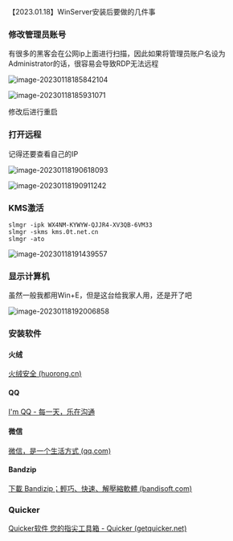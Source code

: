 【2023.01.18】WinServer安装后要做的几件事

### 修改管理员账号

有很多的黑客会在公网ip上面进行扫描，因此如果将管理员账户名设为Administrator的话，很容易会导致RDP无法远程

![image-20230118185842104](https://i0.hdslb.com/bfs/album/5b8ef84e925e06e3bab8b29e1a77181183e3a10e.png)

![image-20230118185931071](https://i0.hdslb.com/bfs/album/34068cfb3b819fd732eba80b313f1cc868f7bdd9.png)

修改后进行重启

### 打开远程

记得还要查看自己的IP

![image-20230118190618093](https://i0.hdslb.com/bfs/album/b7b0cfbc486d8d7094b847ae07b41b0ed6269603.png)

![image-20230118190911242](https://i0.hdslb.com/bfs/album/48331f495bf094926d413d15d1feeaea18de91bf.png)

### KMS激活

```
slmgr -ipk WX4NM-KYWYW-QJJR4-XV3QB-6VM33
slmgr -skms kms.0t.net.cn
slmgr -ato
```

![image-20230118191439557](https://i0.hdslb.com/bfs/album/c882ce155cf67c24a1da46c24f50b386ab72775d.png)

### 显示计算机

虽然一般我都用Win+E，但是这台给我家人用，还是开了吧

![image-20230118192006858](https://i0.hdslb.com/bfs/album/ed893c4d68986f0924647ea42937fa5bf6896617.png)

### 安装软件

#### 火绒

[火绒安全 (huorong.cn)](https://www.huorong.cn/)

#### QQ

[I'm QQ - 每一天，乐在沟通](https://im.qq.com/index)

#### 微信

[微信，是一个生活方式 (qq.com)](https://weixin.qq.com/)

#### Bandzip

[下載 Bandizip；輕巧、快速、解壓縮軟體 (bandisoft.com)](https://tw.bandisoft.com/bandizip/)

### Quicker

[Quicker软件 您的指尖工具箱 - Quicker (getquicker.net)](http://getquicker.net/)